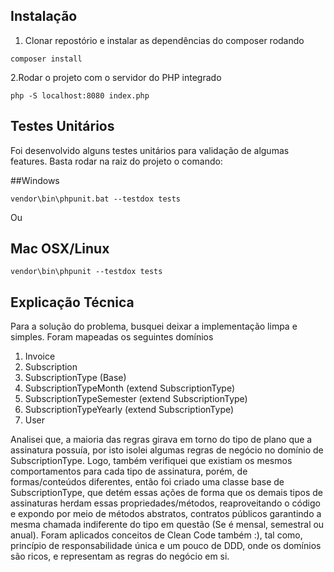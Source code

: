 ## Instalação

1. Clonar repostório e instalar as dependências do composer rodando 
````
composer install
````

2.Rodar o projeto com o servidor do PHP integrado 
````
php -S localhost:8080 index.php
````

## Testes Unitários
Foi desenvolvido alguns testes unitários para validação de algumas features.
Basta rodar na raiz do projeto o comando:

##Windows
````
vendor\bin\phpunit.bat --testdox tests
````

Ou

## Mac OSX/Linux
````
vendor\bin\phpunit --testdox tests
````


## Explicação Técnica
Para a solução do problema, busquei deixar
a implementação limpa e simples. Foram mapeadas os seguintes domínios

1. Invoice
2. Subscription
3. SubscriptionType (Base)
4. SubscriptionTypeMonth (extend SubscriptionType)
5. SubscriptionTypeSemester (extend SubscriptionType)
6. SubscriptionTypeYearly (extend SubscriptionType)
7. User

Analisei que, a maioria das regras girava em torno do tipo de plano
que a assinatura possuía, por isto isolei algumas regras de negócio no domínio de SubscriptionType.
Logo, também verifiquei que existiam os mesmos comportamentos para cada tipo de assinatura, porém,
de formas/conteúdos diferentes, então foi criado uma classe base de SubscriptionType, que detém essas ações
de forma que os demais tipos de assinaturas herdam essas propriedades/métodos, reaproveitando o código 
e expondo por meio de métodos abstratos, contratos públicos garantindo a mesma chamada indiferente do tipo em questão (Se é mensal, semestral ou anual).
Foram aplicados conceitos de Clean Code também :), tal como,
princípio de responsabilidade única e um pouco de DDD, onde os domínios são ricos,
e representam as regras do negócio em si. 

